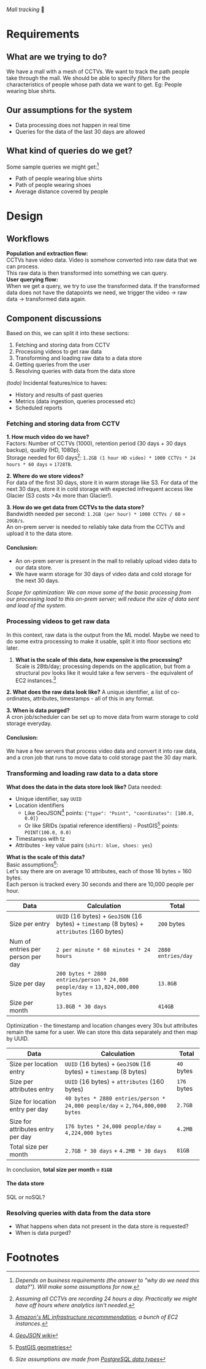 _Mall tracking_ 🛒
# Requirements
## What are we trying to do?
We have a mall with a mesh of CCTVs. We want to track the path people take through the mall. We should be able to specify _filters_ for the characteristics of people whose path data we want to get. Eg: People wearing blue shirts.

## Our assumptions for the system
- Data processing does not happen in real time
- Queries for the data of the last 30 days are allowed

## What kind of queries do we get?  
Some sample queries we might get:[^queries]  
- Path of people wearing blue shirts
- Path of people wearing shoes
- Average distance covered by people

# Design
## Workflows
**Population and extraction flow:**    
CCTVs have video data. Video is somehow converted into raw data that we can process.  
This raw data is then transformed into something we can query.  
**User querying flow:**  
When we get a query, we try to use the transformed data. If the transformed data does not have the datapoints we need, we trigger the video -> raw data -> transformed data again.  

## Component discussions
Based on this, we can split it into these sections:  
1. Fetching and storing data from CCTV
1. Processing videos to get raw data
1. Transforming and loading raw data to a data store
1. Getting queries from the user
1. Resolving queries with data from the data store

_(todo)_ Incidental features/nice to haves:
- History and results of past queries
- Metrics (data ingestion, queries processed etc)
- Scheduled reports

### Fetching and storing data from CCTV
**1. How much video do we have?**  
Factors: Number of CCTVs (1000), retention period (30 days + 30 days backup), quality (HD, 1080p).  
Storage needed for 60 days[^worst-case]: `1.2GB (1 hour HD video) * 1000 CCTVs * 24 hours * 60 days` = `1728TB`.

**2. Where do we store videos?**  
For data of the first 30 days, store it in warm storage like S3. For data of the next 30 days, store it in cold storage with expected infrequent access like Glacier (S3 costs >4x more than Glacier!).

**3. How do we get data from CCTVs to the data store?**  
Bandwidth needed per second: `1.2GB (per hour) * 1000 CCTVs / 60` = `20GB/s`.  
An on-prem server is needed to reliably take data from the CCTVs and upload it to the data store.  

#### Conclusion:
- An on-prem server is present in the mall to reliably upload video data to our data store.  
- We have warm storage for 30 days of video data and cold storage for the next 30 days.

_Scope for optimization: We can move some of the basic processing from our processing load to this on-prem server; will reduce the size of data sent and load of the system._

### Processing videos to get raw data
In this context, raw data is the output from the ML model. Maybe we need to do some extra processing to make it usable, split it into floor sections etc later.  

1. **What is the scale of this data, how expensive is the processing?**  
Scale is 28tb/day; processing depends on the application, but from a structural pov looks like it would take a few servers - the equivalent of EC2 instances.[^ec2-for-ml]

**2. What does the raw data look like?**
A unique identifier, a list of co-ordinates, attributes, timestamps - all of this in any format.  

**3. When is data purged?**  
A cron job/scheduler can be set up to move data from warm storage to cold storage everyday.

#### Conclusion:
We have a few servers that process video data and convert it into raw data, and a cron job that runs to move data to cold storage past the 30 day mark.

### Transforming and loading raw data to a data store
**What does the data in the data store look like?**
Data needed:  
- Unique identifier, say `UUID`
- Location identifiers
    - Like GeoJSON[^geo-json] points: `{"type": "Point", "coordinates": [100.0, 0.0]}`
    - Or like SRIDs (spatial reference identifiers) - PostGIS[^postgis-points] points: `POINT(100.0, 0.0)`
- Timestamps with tz
- Attributes - key value pairs (`shirt: blue, shoes: yes`)

**What is the scale of this data?**    
Basic assumptions[^size-refs]:  
Let's say there are on average 10 attributes, each of those 16 bytes = 160 bytes.  
Each person is tracked every 30 seconds and there are 10,000 people per hour.  

| Data | Calculation | Total |
| ---- | ----------- | ----- |
|Size per entry|`UUID` (16 bytes) + `GeoJSON` (16 bytes) + `timestamp` (8 bytes) + `attributes` (160 bytes)|`200` bytes|
|Num of entries per person per day|`2 per minute * 60 minutes * 24 hours`|`2880 entries/day`|
|Size per day|`200 bytes * 2880 entries/person * 24,000 people/day` = `13,824,000,000 bytes`|`13.8GB`|
|Size per month|`13.8GB * 30 days`|`414GB`|

Optimization - the timestamp and location changes every 30s but attributes remain the same for a user. We can store this data separately and then map by UUID.  

| Data | Calculation | Total |
| ---- | ----------- | ----- |
|Size per location entry| `UUID` (16 bytes) + `GeoJSON` (16 bytes) + `timestamp` (8 bytes)|`40` bytes|
|Size per attributes entry|`UUID` (16 bytes) + `attributes` (160 bytes)|`176` bytes|
|Size for location entry per day|`40 bytes * 2880 entries/person * 24,000 people/day` = `2,764,800,000 bytes`|`2.7GB`|
|Size for attributes entry per day|`176 bytes * 24,000 people/day` = `4,224,000 bytes`|`4.2MB`|
|Total size per month|`2.7GB * 30 days` + `4.2MB * 30 days`|`81GB`|

In conclusion, **total size per month = `81GB`**

#### The data store
SQL or noSQL?  



### Resolving queries with data from the data store
- What happens when data not present in the data store is requested?
- When is data purged?



# Footnotes
[^queries]: _Depends on business requirements (the answer to "why do we need this data?"). Will make some assumptions for now._  
[^worst-case]: _Assuming all CCTVs are recording 24 hours a day. Practically we might have off hours where analytics isn't needed._  
[^ec2-for-ml]: _[Amazon's ML infrastructure recommmendation](https://aws.amazon.com/machine-learning/infrastructure-innovation), a bunch of EC2 instances._  
[^geo-json]: _[GeoJSON wiki](https://en.wikipedia.org/wiki/GeoJSON)_  
[^postgis-points]: [PostGIS geometries](https://postgis.net/workshops/postgis-intro/geometries.html)  
[^size-refs]: _Size assumptions are made from [PostgreSQL data types](https://www.postgresql.org/docs/9.1/datatype.html)_